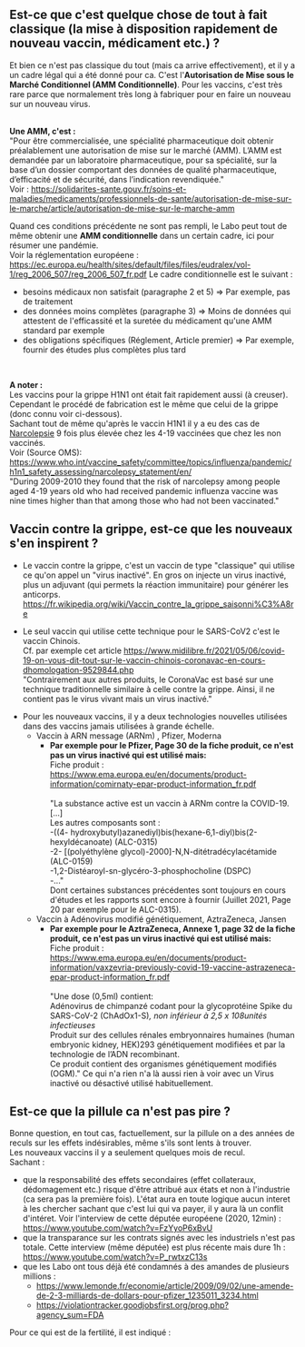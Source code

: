## Est-ce que c'est quelque chose de tout à fait classique (la mise à disposition rapidement de nouveau vaccin, médicament etc.) ?

Et bien ce n'est pas classique du tout (mais ca arrive effectivement), et il y a un cadre légal qui a été donné pour ca. C'est l'<b>Autorisation de Mise sous le Marché Conditionnel (AMM Conditionnelle)</b>. Pour les vaccins, c'est très rare parce que normalement très long à fabriquer pour en faire un nouveau sur un nouveau virus. <br><br>


__Une AMM, c'est :__ <br>
"Pour être commercialisée, une spécialité pharmaceutique doit obtenir préalablement une autorisation de mise sur le marché (AMM). L’AMM est demandée par un laboratoire pharmaceutique, pour sa spécialité, sur la base d’un dossier comportant des données de qualité pharmaceutique, d’efficacité et de sécurité, dans l’indication revendiquée." <br>
Voir : https://solidarites-sante.gouv.fr/soins-et-maladies/medicaments/professionnels-de-sante/autorisation-de-mise-sur-le-marche/article/autorisation-de-mise-sur-le-marche-amm

Quand ces conditions précédente ne sont pas rempli, le Labo peut tout de même obtenir une __AMM conditionnelle__ dans un certain cadre, ici pour résumer une pandémie. <br>
Voir la réglementation européene : https://ec.europa.eu/health/sites/default/files/files/eudralex/vol-1/reg_2006_507/reg_2006_507_fr.pdf
Le cadre conditionnelle est le suivant : 
- besoins médicaux non satisfait (paragraphe 2 et 5) => Par exemple, pas de traitement
- des données moins complètes (paragraphe 3) => Moins de données qui attestent de l'efficassité et la suretée du médicament qu'une AMM standard par exemple
- des obligations spécifiques (Réglement, Article premier) => Par exemple, fournir des études plus complètes plus tard
<br>

__A noter :__ <br>
Les vaccins pour la grippe H1N1 ont était fait rapidement aussi (à creuser). Cependant le procédé de fabrication est le même que celui de la grippe (donc connu voir ci-dessous).<br>Sachant tout de même qu'après le vaccin H1N1 il y a eu des cas de [Narcolepsie](https://fr.wikipedia.org/wiki/Narcolepsie) 9 fois plus élevée chez les 4-19 vaccinées que chez les non vaccinés. <br>Voir (Source OMS): https://www.who.int/vaccine_safety/committee/topics/influenza/pandemic/h1n1_safety_assessing/narcolepsy_statement/en/<br>
"During 2009-2010 they found that the risk of narcolepsy among people aged 4-19 years old who had received pandemic influenza vaccine was nine times higher than that among those who had not been vaccinated."


## Vaccin contre la grippe, est-ce que les nouveaux s'en inspirent ? 

* Le vaccin contre la grippe, c'est un vaccin de type "classique" qui utilise ce qu'on appel un "virus inactivé". 
En gros on injecte un virus inactivé, plus un adjuvant (qui permets la réaction immunitaire) pour générer les anticorps. 
https://fr.wikipedia.org/wiki/Vaccin_contre_la_grippe_saisonni%C3%A8re

* Le seul vaccin qui utilise cette technique pour le SARS-CoV2 c'est le vaccin Chinois.<br>
Cf. par exemple cet article https://www.midilibre.fr/2021/05/06/covid-19-on-vous-dit-tout-sur-le-vaccin-chinois-coronavac-en-cours-dhomologation-9529844.php <br>
"Contrairement aux autres produits, le CoronaVac est basé sur une technique traditionnelle similaire à celle contre la grippe. Ainsi, il ne contient pas le virus vivant mais un virus inactivé." <br>

- Pour les nouveaux vaccins, il y a deux technologies nouvelles utilisées dans des vaccins jamais utilisées à grande échelle. 
  - Vaccin à ARN message (ARNm) , Pfizer, Moderna
    - __Par exemple pour le Pfizer, Page 30 de la fiche produit, ce n'est pas un virus inactivé qui est utilisé mais:__<br>
Fiche produit : https://www.ema.europa.eu/en/documents/product-information/comirnaty-epar-product-information_fr.pdf <br><br>
    "La substance active est un vaccin à ARNm contre la COVID-19. [...] <br> Les autres composants sont : <br> -((4-  hydroxybutyl)azanediyl)bis(hexane-6,1-diyl)bis(2-hexyldécanoate) (ALC-0315)<br>-2-  [(polyéthylène glycol)-2000]-N,N-ditétradécylacétamide (ALC-0159)<br>-1,2-Distéaroyl-sn-glycéro-3-phosphocholine (DSPC)<br>-..."<br>
Dont certaines substances précédentes sont toujours en cours d'études et les rapports sont encore à fournir (Juillet 2021, Page 20 par exemple pour le ALC-0315). 
  - Vaccin à Adénovirus modifié génétiquement, AztraZeneca, Jansen <br>
     - __Par exemple pour le AztraZeneca, Annexe 1, page 32 de la fiche produit, ce n'est pas un virus inactivé qui est utilisé mais:__ <br>
Fiche produit : https://www.ema.europa.eu/en/documents/product-information/vaxzevria-previously-covid-19-vaccine-astrazeneca-epar-product-information_fr.pdf <br><br>
"Une dose (0,5ml) contient:<br>Adénovirus de chimpanzé codant pour la glycoprotéine Spike du SARS-CoV-2 (ChAdOx1-S)*, non inférieur à 2,5 x 108unités infectieuses <br>* Produit sur des cellules rénales embryonnaires humaines (human embryonic kidney, HEK)293 génétiquement modifiées et par la technologie de l’ADN recombinant.<br>Ce produit contient des organismes génétiquement modifiés (OGM)."
Ce qui n'a rien n'a là aussi rien à voir avec un Virus inactivé ou désactivé utilisé habituellement.

## Est-ce que la pillule ca n'est pas pire ? 

Bonne question, en tout cas, factuellement, sur la pillule on a des années de reculs sur les effets indésirables, même s'ils sont lents à trouver. 
<br>Les nouveaux vaccins il y a seulement quelques mois de recul. <br> Sachant : <br>
- que la responsabilité des effets secondaires (effet collateraux, dédomagement etc.) risque d'être attribué aux états et non à l'industrie (ca sera pas la première fois). L'état aura en toute logique aucun interet à les chercher sachant que c'est lui qui va payer, il y aura là un conflit d'intéret. 
Voir l'interview de cette députée européene (2020, 12min) : https://www.youtube.com/watch?v=FzYyoP6xBvU <br>
- que la transparance sur les contrats signés avec les industriels n'est pas totale. 
Cette interview (même députée) est plus récente mais dure 1h : https://www.youtube.com/watch?v=P_rwtxzC13s <br>
- que les Labo ont tous déjà été condamnés à des amandes de plusieurs millions : 
   - https://www.lemonde.fr/economie/article/2009/09/02/une-amende-de-2-3-milliards-de-dollars-pour-pfizer_1235011_3234.html 
   - https://violationtracker.goodjobsfirst.org/prog.php?agency_sum=FDA

Pour ce qui est de la fertilité, il est indiqué : 

